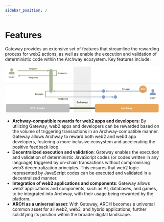 ```yaml
---
sidebar_position: 3
---
```


# Features

Gateway provides an extensive set of features that streamline the rewarding process for web2 actions, as well as enable the execution and validation of deterministic code within the Archway ecosystem. Key features include:

![features](./images/execution.png)

- **Archway-compatible rewards for web2 apps and developers**: By utilizing Gateway, web2 apps and developers can be rewarded based on the volume of triggering transactions in an Archway-compatible manner. Gateway allows Archway to reward both web2 and web3 app developers, fostering a more inclusive ecosystem and accelerating the positive feedback loop.
- **Decentralized execution and validation**: Gateway enables the execution and validation of deterministic JavaScript codes (or codes written in any language) triggered by on-chain transactions without compromising web3 decentralization principles. This ensures that web2 logic represented by JavaScript codes can be executed and validated in a decentralized manner.
- **Integration of web2 applications and components**: Gateway allows web2 applications and components, such as AI, databases, and games, to be integrated into Archway, with their usage being rewarded by the platform.
- **ARCH as a universal asset**: With Gateway, ARCH becomes a universal common asset for all web2, web3, and hybrid applications, further solidifying its position within the broader digital landscape.
